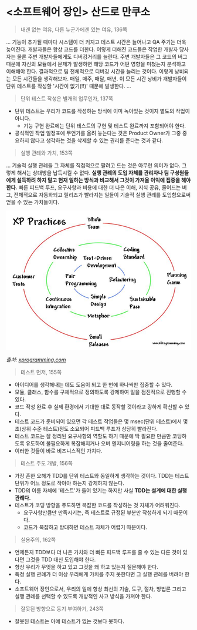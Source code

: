 # <소프트웨어 장인> 산드로 만쿠소

> 내겐 없는 여유, 다른 누군가에겐 있는 여유, 136쪽

...
기능이 추가될 때마다 시스템이 더 커지고 테스트 시간은 늘어나고 QA 주기는 더욱 늦어진다.
개발자들은 항상 코드를 더한다.
이렇게 더해진 코드들은 작업한 개발자 당사자는 물론 주변 개발자들에게도 디버깅거리를 늘린다.
주변 개발자들은 그 코드의 버그 때문에 자신의 모듈에서 문제가 발생하면
해당 코드가 어떤 영향을 미쳤는지 분석하고 이해해야 한다.
결과적으로 팀 전체적으로 디버깅 시간을 늘리는 것이다.
이렇게 낭비되는 모든 시간들을 생각해보자.
매일, 매주, 매달, 매년.
이 모든 시간 낭비가 개발자들이 단위 테스트를 작성할 '시간이 없기(!!)' 때문에 발생한다.
...

> 단위 테스트 작성은 별개의 업무인가, 137쪽

- 단위 테스트는 우리가 코드를 작성하는 방식에 이미 녹아있는 것이지 별도의 작업이 아니다.
  - 기능 구현 완료에는 단위 테스트의 구현 및 테스트 완료까지 포함되어야 한다.
- 공식적인 작업 일정표에 무언가를 올려 놓는다는 것은 Product Owner가 그중 중요하지 않다고 생각하는 것을 삭제할 수 있는 권리를 준다는 것과 같다.

> 실행 관례와 가치, 153쪽

...
기술적 실행 관례들 그 자체를 직접적으로 팔려고 드는 것은 아무런 의미가 없다.
그렇게 해서는 상대방을 납득시킬 수 없다.
**실행 관례의 도입 자체를 관리자나 팀 구성원들에게 설득하려 하지 말고
현재 일하는 방식과 비교해서 그것이 가져올 이익에 집중을 해야 한다.**
빠른 피드백 루프, 요구사항과 비용에 대한 더 나은 이해, 지식 공유, 줄어드는 버그,
전체적으로 자동화되고 릴리즈가 빨라지는 일들이 기술적 실행 관례를 도입함으로써
얻을 수 있는 가치들이다.

![xp-circles](../image/xp-circles.jpg)

_출처: [xprogramming.com](https://www.xprogramming.com/what-is-extreme-programming)_

> 테스트 먼저, 155쪽

- 아이디어를 생각해내는 데도 도움이 되고 한 번에 하나씩만 집중할 수 있다.
- 모듈, 클래스, 함수를 구체적으로 정의하도록 강제하여 일을 점진적으로 진행할 수 있다.
- 코드 작성 완료 후 실제 환경에서 기대한 대로 동작할 것이라고 강하게 확신할 수 있다.
- 테스트 코드가 준비되어 있으면 각 테스트 작업들은 몇 msec(단위 테스트)에서
  몇 초(상위 수준 테스트)정도 소요되어 피드백 루프가 상당히 빨라진다.
- 테스트 코드는 잘 정리된 요구사항의 역할도 하기 때문에 딱 필요한 만큼만 코딩하도록 유도하여
  불필요하게 복잡해지거나 오버 엔지니어링을 하는 것을 줄여준다.
- 이러한 것들이 바로 비즈니스적인 가치다.

> 테스트 주도 개발, 156쪽

- 가장 흔한 오해가 TDD를 단위 테스트와 동일하게 생각하는 것이다. TDD는 테스트 단위가 어느 정도로 작아야 하는지 강제하지 않는다.
- TDD의 이름 자체에 '테스트'가 들어 있기는 하지만 사실 **TDD는 설계에 대한 실행 관례다.**
- 테스트가 코딩 방향을 주도하면 복잡한 코드를 작성하는 것 자체가 어려워진다.
  - 요구사항만큼만 만족시키는, 즉 테스트로 규정된 부분만 작성하게 되기 때문이다.
  - 코드가 복잡하고 방대하면 테스트 자체가 어렵기 때문이다.

> 실용주의, 162쪽

- 언제든지 TDD보다 더 나은 가치와 더 빠른 피드백 루프를 줄 수 있는 다른 것이 있다면 그것을 TDD 대신 도입해야 한다.
- 항상 우리가 무엇을 하고 있고 그것을 왜 하고 있는지 질문해야 한다.
- 특정 실행 관례가 더 이상 우리에게 가치를 주지 못한다면 그 실행 관례를 버려야 한다.
- 소프트웨어 장인으로서, 우리의 일에 항상 최선의 기술, 도구, 절차, 방법론 그리고 실행 관례를 선택할 수 있도록 개방적인 사고 방식을 가져야 한다.

> 잘못된 방향으로 동기 부여하기, 243쪽

- 잘못된 테스트는 아예 테스트가 없는 것보다 못하다.
